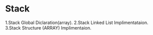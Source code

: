 # Stack

1.Stack Global Diclaration(array).
2.Stack Linked List Implimentataion.
3.Stack Structure (ARRAY) Implimentaion.